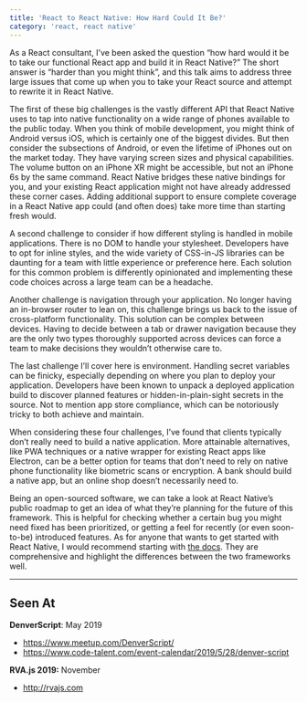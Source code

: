 ```yaml
---
title: 'React to React Native: How Hard Could It Be?'
category: 'react, react native'
---
```


As a React consultant, I’ve been asked the question “how hard would it be to take our functional React app and build it in React Native?” The short answer is “harder than you might think”, and this talk aims to address three large issues that come up when you to take your React source and attempt to rewrite it in React Native.

The first of these big challenges is the vastly different API that React Native uses to tap into native functionality on a wide range of phones available to the public today. When you think of mobile development, you might think of Android versus iOS, which is certainly one of the biggest divides. But then consider the subsections of Android, or even the lifetime of iPhones out on the market today. They have varying screen sizes and physical capabilities. The volume button on an iPhone XR might be accessible, but not an iPhone 6s by the same command. React Native bridges these native bindings for you, and your existing React application might not have already addressed these corner cases. Adding additional support to ensure complete coverage in a React Native app could (and often does) take more time than starting fresh would.

A second challenge to consider if how different styling is handled in mobile applications. There is no DOM to handle your stylesheet. Developers have to opt for inline styles, and the wide variety of CSS-in-JS libraries can be daunting for a team with little experience or preference here. Each solution for this common problem is differently opinionated and implementing these code choices across a large team can be a headache.

Another challenge is navigation through your application. No longer having an in-browser router to lean on, this challenge brings us back to the issue of cross-platform functionality. This solution can be complex between devices. Having to decide between a tab or drawer navigation because they are the only two types thoroughly supported across devices can force a team to make decisions they wouldn’t otherwise care to.

The last challenge I’ll cover here is environment. Handling secret variables can be finicky, especially depending on where you plan to deploy your application. Developers have been known to unpack a deployed application build to discover planned features or hidden-in-plain-sight secrets in the source. Not to mention app store compliance, which can be notoriously tricky to both achieve and maintain.

When considering these four challenges, I’ve found that clients typically don’t really need to build a native application. More attainable alternatives, like PWA techniques or a native wrapper for existing React apps like Electron, can be a better option for teams that don’t need to rely on native phone functionality like biometric scans or encryption. A bank should build a native app, but an online shop doesn’t necessarily need to.

Being an open-sourced software, we can take a look at React Native’s public roadmap to get an idea of what they’re planning for the future of this framework. This is helpful for checking whether a certain bug you might need fixed has been prioritized, or getting a feel for recently (or even soon-to-be) introduced features. As for anyone that wants to get started with React Native, I would recommend starting with [the docs](https://facebook.github.io/react-native/docs/tutorial). They are comprehensive and highlight the differences between the two frameworks well.

---

## Seen At

**DenverScript**: May 2019

- https://www.meetup.com/DenverScript/
- https://www.code-talent.com/event-calendar/2019/5/28/denver-script

**RVA.js 2019:** November

- http://rvajs.com

